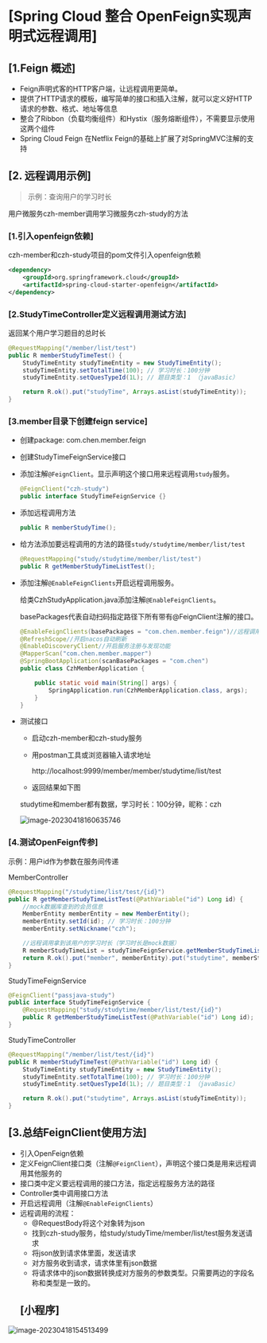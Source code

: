 # [Spring Cloud 整合 OpenFeign实现声明式远程调用]
## [1.Feign 概述]

- Feign声明式客的HTTP客户端，让远程调用更简单。
- 提供了HTTP请求的模板，编写简单的接口和插入注解，就可以定义好HTTP请求的参数、格式、地址等信息
- 整合了Ribbon（负载均衡组件）和Hystix（服务熔断组件），不需要显示使用这两个组件
- Spring Cloud Feign 在Netflix Feign的基础上扩展了对SpringMVC注解的支持

## [2. 远程调用示例]

> 示例：查询用户的学习时长

用户微服务czh-member调用学习微服务czh-study的方法

### [1.引入openfeign依赖]
czh-member和czh-study项目的pom文件引入openfeign依赖

```xml
<dependency>
    <groupId>org.springframework.cloud</groupId>
    <artifactId>spring-cloud-starter-openfeign</artifactId>
</dependency>
```

### [2.StudyTimeController定义远程调用测试方法]

返回某个用户学习题目的总时长

```java
@RequestMapping("/member/list/test")
public R memberStudyTimeTest() {
    StudyTimeEntity studyTimeEntity = new StudyTimeEntity();
    studyTimeEntity.setTotalTime(100); // 学习时长：100分钟
    studyTimeEntity.setQuesTypeId(1L); // 题目类型：1 （javaBasic）

    return R.ok().put("studyTime", Arrays.asList(studyTimeEntity));
}
```

### [3.member目录下创建feign service]
- 创建package: com.chen.member.feign

- 创建StudyTimeFeignService接口

- 添加注解`@FeignClient`。显示声明这个接口用来远程调用`study`服务。

  ```java
  @FeignClient("czh-study")
  public interface StudyTimeFeignService {}
  ```

- 添加远程调用方法

  ```java
  public R memberStudyTime();
  ```

- 给方法添加要远程调用的方法的路径`study/studytime/member/list/test`

  ```java
  @RequestMapping("study/studytime/member/list/test")
  public R getMemberStudyTimeListTest();
  ```

- 添加注解`@EnableFeignClients`开启远程调用服务。

  给类CzhStudyApplication.java添加注解`@EnableFeignClients`。

  basePackages代表自动扫码指定路径下所有带有@FeignClient注解的接口。

  ```java
  @EnableFeignClients(basePackages = "com.chen.member.feign")//远程调用
  @RefreshScope//开启nacos自动刷新
  @EnableDiscoveryClient//开启服务注册与发现功能
  @MapperScan("com.chen.member.mapper")
  @SpringBootApplication(scanBasePackages = "com.chen")
  public class CzhMemberApplication {
  
      public static void main(String[] args) {
          SpringApplication.run(CzhMemberApplication.class, args);
      }
  }
  
  ```

- 测试接口

  - 启动czh-member和czh-study服务

  - 用postman工具或浏览器输入请求地址

    http://localhost:9999/member/member/studytime/list/test

  - 返回结果如下图

  studytime和member都有数据，学习时长：100分钟，昵称：czh

  ![image-20230418160635746](https://czh-wp.oss-cn-hangzhou.aliyuncs.com/img/202304181606815.png)

### [4.测试OpenFeign传参]

示例：用户id作为参数在服务间传递

MemberController

```java
@RequestMapping("/studytime/list/test/{id}")
public R getMemberStudyTimeListTest(@PathVariable("id") Long id) {
    //mock数据库查到的会员信息
    MemberEntity memberEntity = new MemberEntity();
    memberEntity.setId(id); // 学习时长：100分钟
    memberEntity.setNickname("czh");

    //远程调用拿到该用户的学习时长（学习时长是mock数据）
    R memberStudyTimeList = studyTimeFeignService.getMemberStudyTimeListTest(id);
    return R.ok().put("member", memberEntity).put("studytime", memberStudyTimeList.get("studytime"));
}
```

StudyTimeFeignService

```java
@FeignClient("passjava-study")
public interface StudyTimeFeignService {
    @RequestMapping("study/studytime/member/list/test/{id}")
    public R getMemberStudyTimeListTest(@PathVariable("id") Long id);
}
```

StudyTimeController

```java
@RequestMapping("/member/list/test/{id}")
public R memberStudyTimeTest(@PathVariable("id") Long id) {
    StudyTimeEntity studyTimeEntity = new StudyTimeEntity();
    studyTimeEntity.setTotalTime(100); // 学习时长：100分钟
    studyTimeEntity.setQuesTypeId(1L); // 题目类型：1 （javaBasic）

    return R.ok().put("studytime", Arrays.asList(studyTimeEntity));
}
```

## [3.总结FeignClient使用方法]

- 引入OpenFeign依赖
- 定义FeignClient接口类（注解`@FeignClient`），声明这个接口类是用来远程调用其他服务的
- 接口类中定义要远程调用的接口方法，指定远程服务方法的路径
- Controller类中调用接口方法
- 开启远程调用（注解`@EnableFeignClients`）
- 远程调用的流程：
  - @RequestBody将这个对象转为json
  - 找到czh-study服务，给study/studyTime/member/list/test服务发送请求
  - 将json放到请求体里面，发送请求
  - 对方服务收到请求，请求体里有json数据
  - 将请求体中的json数据转换成对方服务的参数类型。只需要两边的字段名称和类型是一致的。
  ## [小程序]
![image-20230418154513499](https://czh-wp.oss-cn-hangzhou.aliyuncs.com/img/202304181545557.png)